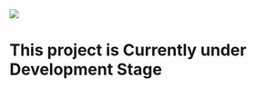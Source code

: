 <html>
<img src= "https://t3.ftcdn.net/jpg/05/20/48/46/360_F_520484683_j4f2om7llvZD1aoL9HPZ2LmDeWWZoWK0.jpg">
<h1>This project is Currently under Development Stage</h1>
</html>